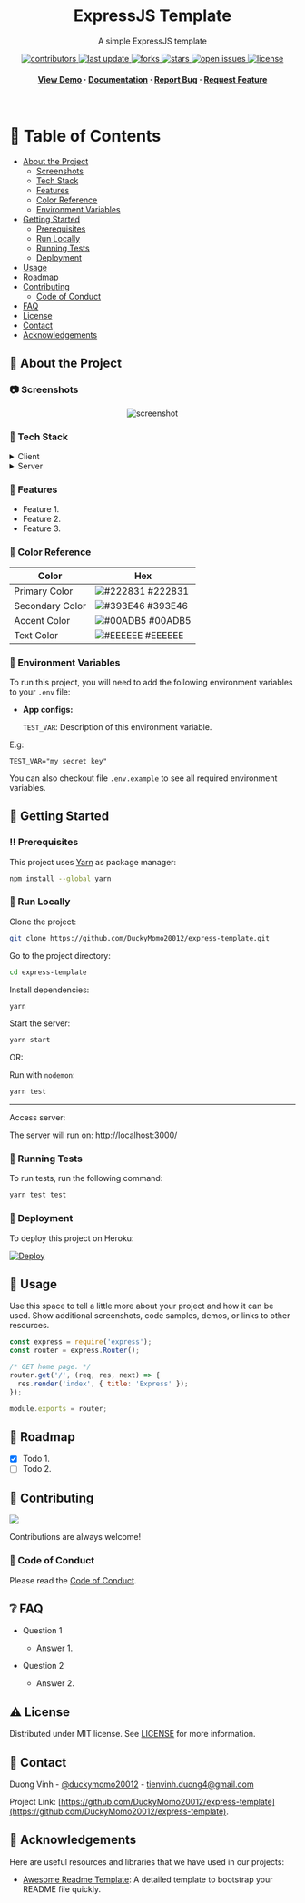 <div align="center">

  <h1>ExpressJS Template</h1>

  <p>
    A simple ExpressJS template
  </p>

<!-- Badges -->
<p>

  <a href="https://github.com/DuckyMomo20012/express-template/graphs/contributors">
    <img src="https://img.shields.io/github/contributors/DuckyMomo20012/express-template" alt="contributors" />
  </a>
  <a href="">
    <img src="https://img.shields.io/github/last-commit/DuckyMomo20012/express-template" alt="last update" />
  </a>
  <a href="https://github.com/DuckyMomo20012/express-template/network/members">
    <img src="https://img.shields.io/github/forks/DuckyMomo20012/express-template" alt="forks" />
  </a>
  <a href="https://github.com/DuckyMomo20012/express-template/stargazers">
    <img src="https://img.shields.io/github/stars/DuckyMomo20012/express-template" alt="stars" />
  </a>
  <a href="https://github.com/DuckyMomo20012/express-template/issues/">
    <img src="https://img.shields.io/github/issues/DuckyMomo20012/express-template" alt="open issues" />
  </a>
  <a href="https://github.com/DuckyMomo20012/express-template/blob/main/LICENSE">
    <img src="https://img.shields.io/github/license/DuckyMomo20012/express-template.svg" alt="license" />
  </a>
</p>

<h4>
    <a href="https://github.com/DuckyMomo20012/express-template/">View Demo</a>
  <span> · </span>
    <a href="https://github.com/DuckyMomo20012/express-template">Documentation</a>
  <span> · </span>
    <a href="https://github.com/DuckyMomo20012/express-template/issues/">Report Bug</a>
  <span> · </span>
    <a href="https://github.com/DuckyMomo20012/express-template/issues/">Request Feature</a>
  </h4>
</div>

<br />

<!-- Table of Contents -->

# :notebook_with_decorative_cover: Table of Contents

- [About the Project](#star2-about-the-project)
  - [Screenshots](#camera-screenshots)
  - [Tech Stack](#space_invader-tech-stack)
  - [Features](#dart-features)
  - [Color Reference](#art-color-reference)
  - [Environment Variables](#key-environment-variables)
- [Getting Started](#toolbox-getting-started)
  - [Prerequisites](#bangbang-prerequisites)
  - [Run Locally](#running-run-locally)
  - [Running Tests](#test_tube-running-tests)
  - [Deployment](#triangular_flag_on_post-deployment)
- [Usage](#eyes-usage)
- [Roadmap](#compass-roadmap)
- [Contributing](#wave-contributing)
  - [Code of Conduct](#scroll-code-of-conduct)
- [FAQ](#grey_question-faq)
- [License](#warning-license)
- [Contact](#handshake-contact)
- [Acknowledgements](#gem-acknowledgements)

<!-- About the Project -->

## :star2: About the Project

<!-- Screenshots -->

### :camera: Screenshots

<div align="center">
  <img src="https://placehold.co/600x400?text=Your+Screenshot+here" alt="screenshot" />
</div>

<!-- TechStack -->

### :space_invader: Tech Stack

<details>
  <summary>Client</summary>
  <ul>
    <li><a href="https://www.javascript.com/">Javascript</a></li>
  </ul>
</details>

<details>
  <summary>Server</summary>
  <ul>
    <li><a href="https://expressjs.com/">Express.js</a></li>
  </ul>
</details>

<!-- Features -->

### :dart: Features

- Feature 1.
- Feature 2.
- Feature 3.

<!-- Color Reference -->

### :art: Color Reference

| Color           | Hex                                                             |
| --------------- | --------------------------------------------------------------- |
| Primary Color   | ![#222831](http://via.placeholder.com/10/222831?text=+) #222831 |
| Secondary Color | ![#393E46](http://via.placeholder.com/10/393E46?text=+) #393E46 |
| Accent Color    | ![#00ADB5](http://via.placeholder.com/10/00ADB5?text=+) #00ADB5 |
| Text Color      | ![#EEEEEE](http://via.placeholder.com/10/EEEEEE?text=+) #EEEEEE |

<!-- Env Variables -->

### :key: Environment Variables

To run this project, you will need to add the following environment variables to
your `.env` file:

- **App configs:**

  `TEST_VAR`: Description of this environment variable.

E.g:

```
TEST_VAR="my secret key"
```

You can also checkout file `.env.example` to see all required environment
variables.

<!-- Getting Started -->

## :toolbox: Getting Started

<!-- Prerequisites -->

### :bangbang: Prerequisites

This project uses [Yarn](https://yarnpkg.com/) as package manager:

```bash
npm install --global yarn
```

<!-- Run Locally -->

### :running: Run Locally

Clone the project:

```bash
git clone https://github.com/DuckyMomo20012/express-template.git
```

Go to the project directory:

```bash
cd express-template
```

Install dependencies:

```bash
yarn
```

Start the server:

```bash
yarn start
```

OR:

Run with `nodemon`:

```bash
yarn test
```

---

Access server:

The server will run on: http://localhost:3000/

<!-- Running Tests -->

### :test_tube: Running Tests

To run tests, run the following command:

```bash
yarn test test
```

<!-- Deployment -->

### :triangular_flag_on_post: Deployment

To deploy this project on Heroku:

[![Deploy](https://www.herokucdn.com/deploy/button.svg)](https://heroku.com/deploy)

<!-- Usage -->

## :eyes: Usage

Use this space to tell a little more about your project and how it can be used.
Show additional screenshots, code samples, demos, or links to other resources.

```javascript
const express = require('express');
const router = express.Router();

/* GET home page. */
router.get('/', (req, res, next) => {
  res.render('index', { title: 'Express' });
});

module.exports = router;
```

<!-- Roadmap -->

## :compass: Roadmap

- [x] Todo 1.
- [ ] Todo 2.

<!-- Contributing -->

## :wave: Contributing

<a href="https://github.com/DuckyMomo20012/express-template/graphs/contributors">
  <img src="https://contrib.rocks/image?repo=DuckyMomo20012/express-template" />
</a>

Contributions are always welcome!

<!-- Code of Conduct -->

### :scroll: Code of Conduct

Please read the [Code of Conduct](https://github.com/DuckyMomo20012/express-template/blob/main/CODE_OF_CONDUCT.md).

<!-- FAQ -->

## :grey_question: FAQ

- Question 1

  - Answer 1.

- Question 2

  - Answer 2.
  <!-- License -->

## :warning: License

Distributed under MIT license. See
[LICENSE](https://github.com/DuckyMomo20012/express-template/blob/main/LICENSE)
for more information.

<!-- Contact -->

## :handshake: Contact

Duong Vinh - [@duckymomo20012](https://twitter.com/duckymomo20012) - tienvinh.duong4@gmail.com

Project Link: [https://github.com/DuckyMomo20012/express-template](https://github.com/DuckyMomo20012/express-template).

<!-- Acknowledgments -->

## :gem: Acknowledgements

Here are useful resources and libraries that we have used in our projects:

- [Awesome Readme Template](https://github.com/Louis3797/awesome-readme-template):
  A detailed template to bootstrap your README file quickly.
